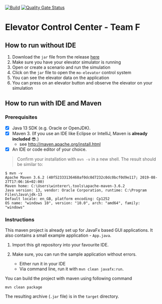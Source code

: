 [![Build](https://github.com/fhhagenberg-sqe-mcm-ws20/elevator-control-center-team-f/workflows/Build/badge.svg)](https://github.com/fhhagenberg-sqe-mcm-ws20/elevator-control-center-team-f/workflows/Build/badge.svg)
[![Quality Gate Status](https://sonarcloud.io/api/project_badges/measure?project=fhhagenberg-sqe-mcm-ws20_elevator-control-center-team-f&metric=alert_status)](https://sonarcloud.io/dashboard?id=fhhagenberg-sqe-mcm-ws20_elevator-control-center-team-f)

# Elevator Control Center - Team F

## How to run without IDE
1. Download the `jar` file from the release [here](https://github.com/fhhagenberg-sqe-mcm-ws20/elevator-control-center-team-f/releases/tag/1.0.0)
2. Make sure you have your elevator simulator is running 
3. Open or create a scenario and run the simulation
3. Click on the `jar` file to open the `mo-elevator` control system
4. You can see the elevator data on the application
5. You can press on an elevator button and observe the elevator on your simulation


## How to run with IDE and Maven

### Prerequisites

- [x] Java 13 SDK (e.g. Oracle or OpenJDK).
- [x] Maven 3. (If you use an IDE like Eclipse or IntelliJ, Maven is **already included** :sunglasses:.)
	- see http://maven.apache.org/install.html
- [x] An IDE or code editor of your choice.

> Confirm your installation with `mvn -v` in a new shell. The result should be similar to:

```
$ mvn -v
Apache Maven 3.6.2 (40f52333136460af0dc0d7232c0dc0bcf0d9e117; 2019-08-27T17:06:16+02:00)
Maven home: C:\Users\winterer\.tools\apache-maven-3.6.2
Java version: 13, vendor: Oracle Corporation, runtime: C:\Program Files\Java\jdk-13
Default locale: en_GB, platform encoding: Cp1252
OS name: "windows 10", version: "10.0", arch: "amd64", family: "windows"
```

### Instructions

This maven project is already set up for JavaFx based GUI applications. It also contains a small example application - `App.java`.

1. Import this git repository into your favourite IDE.

1. Make sure, you can run the sample application without errors.
	- Either run it in your IDE
	- Via command line, run it with `mvn clean javafx:run`.

You can build the project with maven using following command

```
mvn clean package
```

The resulting archive (`.jar` file) is in the `target` directory.

